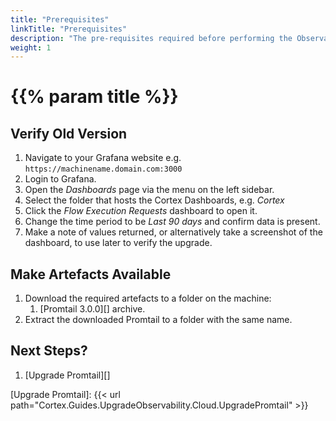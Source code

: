 ```yaml
---
title: "Prerequisites"
linkTitle: "Prerequisites"
description: "The pre-requisites required before performing the Observability upgrade."
weight: 1
---
```


# {{% param title %}}

## Verify Old Version

1. Navigate to your Grafana website e.g. `https://machinename.domain.com:3000`
1. Login to Grafana.
1. Open the *Dashboards* page via the menu on the left sidebar.
1. Select the folder that hosts the Cortex Dashboards, e.g. *Cortex*
1. Click the *Flow Execution Requests* dashboard to open it.
1. Change the time period to be *Last 90 days* and confirm data is present.
1. Make a note of values returned, or alternatively take a screenshot of the dashboard, to use later to verify the upgrade.

## Make Artefacts Available

1. Download the required artefacts to a folder on the machine:
    1. [Promtail 3.0.0][] archive.
1. Extract the downloaded Promtail to a folder with the same name.

## Next Steps?

1. [Upgrade Promtail][]

[Upgrade Promtail]: {{< url path="Cortex.Guides.UpgradeObservability.Cloud.UpgradePromtail" >}}
